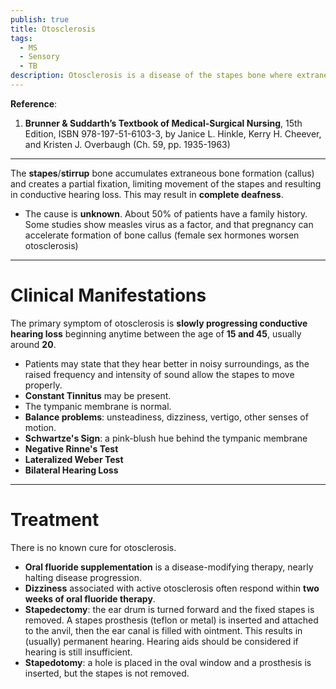 ```yaml
---
publish: true
title: Otosclerosis
tags:
  - MS
  - Sensory
  - TB
description: Otosclerosis is a disease of the stapes bone where extraneous bone formation creates a partial fixation, limiting its movement and resulting in conductive hearing loss.
---
```

**Reference**:
1. **Brunner & Suddarth’s Textbook of Medical-Surgical Nursing**, 15th Edition, ISBN 978-197-51-6103-3, by Janice L. Hinkle, Kerry H. Cheever, and Kristen J. Overbaugh (Ch. 59, pp. 1935-1963)

___

The **stapes**/**stirrup** bone accumulates extraneous bone formation (callus) and creates a partial fixation, limiting movement of the stapes and resulting in conductive hearing loss. This may result in **complete deafness**.
- The cause is **unknown**. About 50% of patients have a family history. Some studies show measles virus as a factor, and that pregnancy can accelerate formation of bone callus (female sex hormones worsen otosclerosis)

___

# Clinical Manifestations
The primary symptom of otosclerosis is **slowly progressing conductive hearing loss** beginning anytime between the age of **15 and 45**, usually around **20**.
- Patients may state that they hear better in noisy surroundings, as the raised frequency and intensity of sound allow the stapes to move properly.
- **Constant Tinnitus** may be present.
- The tympanic membrane is normal.
- **Balance problems**: unsteadiness, dizziness, vertigo, other senses of motion.
- **Schwartze's Sign**: a pink-blush hue behind the tympanic membrane
- **Negative Rinne's Test**
- **Lateralized Weber Test**
- **Bilateral Hearing Loss**

___

# Treatment
There is no known cure for otosclerosis.
- **Oral fluoride supplementation** is a disease-modifying therapy, nearly halting disease progression.
- **Dizziness** associated with active otosclerosis often respond within **two weeks of oral fluoride therapy**.
- **Stapedectomy**: the ear drum is turned forward and the fixed stapes is removed. A stapes prosthesis (teflon or metal) is inserted and attached to the anvil, then the ear canal is filled with ointment. This results in (usually) permanent hearing. Hearing aids should be considered if hearing is still insufficient.
- **Stapedotomy**: a hole is placed in the oval window and a prosthesis is inserted, but the stapes is not removed.

